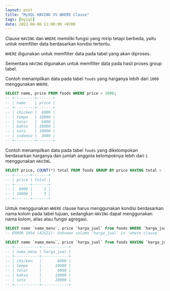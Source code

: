 ```yaml
---
layout: post
title: "MySQL HAVING VS WHERE Clause"
tags: [mysql]
date: 2022-08-06 11:00:00 +0700
---
```


Clause `HAVING` dan `WHERE` memiliki fungsi yang mirip tetapi berbeda, yaitu untuk memfilter data berdasarkan kondisi tertentu.

`WHERE` digunakan untuk memfilter data pada tabel yang akan diproses.

Sementara `HAVING` digunakan untuk memfilter data pada hasil proses group tabel.

Contoh menampilkan data pada tabel `foods` yang harganya lebih dari `1000` menggunakan `WHERE`.
 
```sql
SELECT name, price FROM foods WHERE price > 1000;
-- +---------+-------+
-- | name    | price |
-- +---------+-------+
-- | chicken |  6000 |
-- | tempe   | 10000 |
-- | telor   |  6000 |
-- | bakso   | 10000 |
-- | soto    | 10000 |
-- | indomie |  3000 |
-- +---------+-------+
```

Contoh menampilkan data pada tabel `foods` yang dikelompokan berdasarkan harganya dan jumlah anggota kelompoknya lebih dari `1` menggunakan `HAVING`.

```sql
SELECT price, COUNT(*) total FROM foods GROUP BY price HAVING total > 1;
-- +-------+-------+
-- | price | total |
-- +-------+-------+
-- |  6000 |     2 |
-- | 10000 |     3 |
-- +-------+-------+
```

Untuk menggunakan `WHERE` clause harus menggunakan kondisi berdasarkan nama kolom pada tabel tujuan, sedangkan `HAVING` dapat menggunakan nama kolom, alias atau fungsi agregasi.

```sql
SELECT name `nama_menu`, price `harga_jual` from foods WHERE `harga_jual` > 5000;
-- ERROR 1054 (42S22): Unknown column 'harga_jual' in 'where clause'

SELECT name `nama_menu`, price `harga_jual` from foods HAVING `harga_jual` > 5000;
-- +-----------+------------+
-- | nama_menu | harga_jual |
-- +-----------+------------+
-- | chicken   |       6000 |
-- | tempe     |      10000 |
-- | telor     |       6000 |
-- | bakso     |      10000 |
-- | soto      |      10000 |
-- +-----------+------------+
```